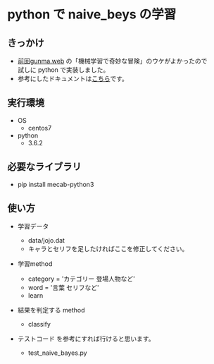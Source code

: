 # python で naive_beys の学習

## きっかけ

- [前回gunma.web](https://gunmaweb.connpass.com/event/66392/) の「機械学習で奇妙な冒険」のウケがよかったので<br>
試しに python で実装しました。
- 参考にしたドキュメントは[こちら](https://qiita.com/katryo/items/6a2266ffafb7efa9a46c)です。

## 実行環境

- OS
  - centos7
- python
  - 3.6.2

## 必要なライブラリ

- pip install mecab-python3

## 使い方

- 学習データ
  - data/jojo.dat
  - キャラとセリフを足したければここを修正してください。

- 学習method
  - category = 'カテゴリー 登場人物など'
  - word = '言葉 セリフなど'
  - learn

- 結果を判定する method
  - classify

- テストコード を参考にすれば行けると思います。
  - test_naive_bayes.py

